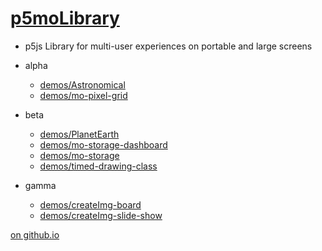 # [p5moLibrary](https://github.com/molab-itp/p5moLibrary)

- p5js Library for multi-user experiences on portable and large screens

- alpha

  - [demos/Astronomical](demos/Astronomical?v=2)
  - [demos/mo-pixel-grid](demos/mo-pixel-grid?v=2)

- beta

  - [demos/PlanetEarth](demos/PlanetEarth?v=2)
  - [demos/mo-storage-dashboard](demos/mo-storage-dashboard?v=2)
  - [demos/mo-storage](demos/mo-storage)
  - [demos/timed-drawing-class](demos/timed-drawing-class)

- gamma

  - [demos/createImg-board](demos/createImg-board/)
  - [demos/createImg-slide-show](demos/createImg-slide-show)

[on github.io](https://molab-itp.github.io/p5moLibrary/?v=2)
